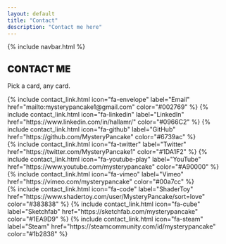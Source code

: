 ```yaml
---
layout: default
title: "Contact"
description: "Contact me here"
---
```

{% include navbar.html %}
<div class="container mt-5">
	<h2 class="mb-4" style="font-weight: 900;">CONTACT ME</h2>
	<p class="mb-4">Pick a card, any card.</p>
	<div class="row">
		{% include contact_link.html icon="fa-envelope" label="Email" href="mailto:mysterypancake1@gmail.com" color="#002769" %}
		{% include contact_link.html icon="fa-linkedin" label="LinkedIn" href="https://www.linkedin.com/in/hallamr/" color="#0966C2" %}
		{% include contact_link.html icon="fa-github" label="GitHub" href="https://github.com/MysteryPancake" color="#6739ac" %}
	</div>
	<div class="row">
		{% include contact_link.html icon="fa-twitter" label="Twitter" href="https://twitter.com/MysteryPancake1" color="#1DA1F2" %}
		{% include contact_link.html icon="fa-youtube-play" label="YouTube" href="https://www.youtube.com/mysterypancake" color="#A90000" %}
		{% include contact_link.html icon="fa-vimeo" label="Vimeo" href="https://vimeo.com/mysterypancake" color="#00a7cc" %}
	</div>
	<div class="row">
		{% include contact_link.html icon="fa-code" label="ShaderToy" href="https://www.shadertoy.com/user/MysteryPancake/sort=love" color="#383838" %}
		{% include contact_link.html icon="fa-cube" label="Sketchfab" href="https://sketchfab.com/mysterypancake" color="#1EA9D9" %}
		{% include contact_link.html icon="fa-steam" label="Steam" href="https://steamcommunity.com/id/mysterypancake" color="#1b2838" %}
	</div>
</div>